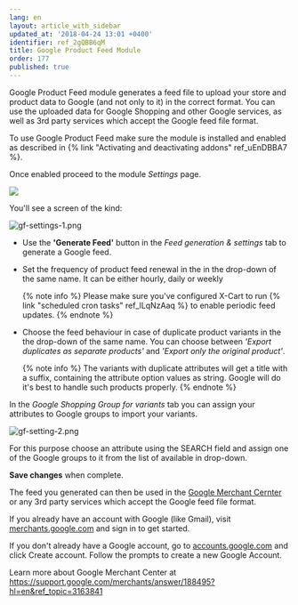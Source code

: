 ```yaml
---
lang: en
layout: article_with_sidebar
updated_at: '2018-04-24 13:01 +0400'
identifier: ref_2gQBB6qM
title: Google Product Feed Module
order: 177
published: true
---
```

Google Product Feed module generates a feed file to upload your store and product data to Google (and not only to it) in the correct format. You can use the uploaded data for Google Shopping and other Google services, as well as 3rd party services which accept the Google feed file format.

To use Google Product Feed make sure the module is installed and enabled as described in {% link "Activating and deactivating addons" ref_uEnDBBA7 %}.

Once enabled proceed to the module _Settings_ page.

![]({{site.baseurl}}/attachments/ref_2gQBB6qM/gf-settings.png)

You'll see a screen of the kind:

![gf-settings-1.png]({{site.baseurl}}/attachments/ref_2gQBB6qM/gf-settings-1.png)


* Use the **'Generate Feed'** button in the _Feed generation & settings_ tab to generate a Google feed.
* Set the frequency of product feed renewal in the in the drop-down of the same name. It can be either hourly, daily or weekly
  
  {% note  info %}
  Please make sure you've configured X-Cart to run {% link "scheduled cron tasks" ref_lLqNzAaq %} to enable periodic feed updates.
  {% endnote %}

* Choose the feed behaviour in case of duplicate product variants in the the drop-down of the same name. You can choose between _'Export duplicates as separate products'_ and _'Export only the original product'_.
  
  {% note  info %}
  The variants with duplicate attributes will get a title with a suffix, containing the attribute option values as string. Google will do it's best to handle such products properly.
  {% endnote %}

In the _Google Shopping Group for variants_ tab you can assign your attributes to Google groups to import your variants.

![gf-setting-2.png]({{site.baseurl}}/attachments/ref_2gQBB6qM/gf-setting-2.png)

For this purpose choose an attribute using the SEARCH field and assign one of the Google groups to it from the list of available in drop-down.

**Save changes** when complete. 

The feed you generated can then be used in the [Google Merchant Cernter](https://support.google.com/merchants/answer/188493?hl=en&ref_topic=3163841 "Google Product Feed Module") or any 3rd party services which accept the Google feed file format.

If you already have an account with Google (like Gmail), visit [merchants.google.com](https://merchants.google.com/ "Google Product Feed Module") and sign in to get started.

If you don't already have a Google account, go to [accounts.google.com](https://accounts.google.com/ "Google Product Feed Module") and click Create account. Follow the prompts to create a new Google Account.

Learn more about Google Merchant Center at https://support.google.com/merchants/answer/188495?hl=en&ref_topic=3163841
